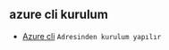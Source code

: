 ## azure cli kurulum
- [Azure cli](https://docs.microsoft.com/en-us/cli/azure/install-azure-cli-windows?tabs=azure-cli) `Adresinden kurulum yapılır`
